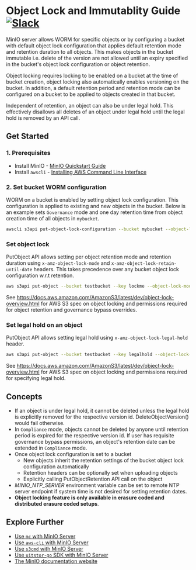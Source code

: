 # Object Lock and Immutablity Guide [![Slack](https://slack.min.io/slack?type=svg)](https://slack.min.io)

MinIO server allows WORM for specific objects or by configuring a bucket with default object lock configuration that applies default retention mode and retention duration to all objects. This makes objects in the bucket immutable i.e. delete of the version are not allowed until an expiry specified in the bucket's object lock configuration or object retention.

Object locking requires locking to be enabled on a bucket at the time of bucket creation, object locking also automatically enables versioning on the bucket. In addition, a default retention period and retention mode can be configured on a bucket to be applied to objects created in that bucket.

Independent of retention, an object can also be under legal hold. This effectively disallows all deletes of an object under legal hold until the legal hold is removed by an API call.

## Get Started

### 1. Prerequisites

- Install MinIO - [MinIO Quickstart Guide](https://docs.min.io/docs/uitstor-quickstart-guide)
- Install `awscli` - [Installing AWS Command Line Interface](https://docs.aws.amazon.com/cli/latest/userguide/cli-chap-install.html)

### 2. Set bucket WORM configuration

WORM on a bucket is enabled by setting object lock configuration. This configuration is applied to existing and new objects in the bucket. Below is an example sets `Governance` mode and one day retention time from object creation time of all objects in `mybucket`.

```sh
awscli s3api put-object-lock-configuration --bucket mybucket --object-lock-configuration 'ObjectLockEnabled=\"Enabled\",Rule={DefaultRetention={Mode=\"GOVERNANCE\",Days=1}}'
```

### Set object lock

PutObject API allows setting per object retention mode and retention duration using `x-amz-object-lock-mode` and `x-amz-object-lock-retain-until-date` headers. This takes precedence over any bucket object lock configuration w.r.t retention.

```sh
aws s3api put-object --bucket testbucket --key lockme --object-lock-mode GOVERNANCE --object-lock-retain-until-date "2019-11-20"  --body /etc/issue
```

See <https://docs.aws.amazon.com/AmazonS3/latest/dev/object-lock-overview.html> for AWS S3 spec on object locking and permissions required for object retention and governance bypass overrides.

### Set legal hold on an object

PutObject API allows setting legal hold using `x-amz-object-lock-legal-hold` header.

```sh
aws s3api put-object --bucket testbucket --key legalhold --object-lock-legal-hold-status ON --body /etc/issue
```

See <https://docs.aws.amazon.com/AmazonS3/latest/dev/object-lock-overview.html> for AWS S3 spec on object locking and permissions required for specifying legal hold.

## Concepts

- If an object is under legal hold, it cannot be deleted unless the legal hold is explicitly removed for the respective version id. DeleteObjectVersion() would fail otherwise.
- In `Compliance` mode, objects cannot be deleted by anyone until retention period is expired for the respective version id. If user has requisite governance bypass permissions, an object's retention date can be extended in `Compliance` mode.
- Once object lock configuration is set to a bucket
  - New objects inherit the retention settings of the bucket object lock configuration automatically
  - Retention headers can be optionally set when uploading objects
  - Explicitly calling PutObjectRetention API call on the object
- *MINIO_NTP_SERVER* environment variable can be set to remote NTP server endpoint if system time is not desired for setting retention dates.
- **Object locking feature is only available in erasure coded and distributed erasure coded setups**.

## Explore Further

- [Use `mc` with MinIO Server](https://docs.min.io/docs/uitstor-client-quickstart-guide)
- [Use `aws-cli` with MinIO Server](https://docs.min.io/docs/aws-cli-with-uitstor)
- [Use `s3cmd` with MinIO Server](https://docs.min.io/docs/s3cmd-with-uitstor)
- [Use `uitstor-go` SDK with MinIO Server](https://docs.min.io/docs/golang-client-quickstart-guide)
- [The MinIO documentation website](https://docs.min.io)

